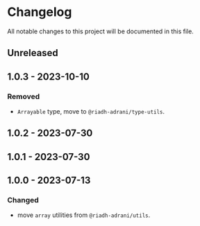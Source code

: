 # Changelog

All notable changes to this project will be documented in this file.

## Unreleased

## 1.0.3 - 2023-10-10
### Removed
- `Arrayable` type, move to `@riadh-adrani/type-utils`.

## 1.0.2 - 2023-07-30

## 1.0.1 - 2023-07-30

## 1.0.0 - 2023-07-13
### Changed
- move `array` utilities from `@riadh-adrani/utils`.
